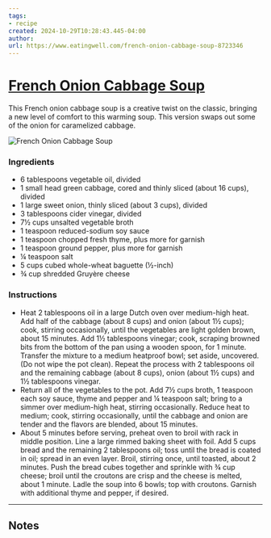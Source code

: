 ```yaml
---
tags: 
- recipe 
created: 2024-10-29T10:28:43.445-04:00
author: 
url: https://www.eatingwell.com/french-onion-cabbage-soup-8723346 
---
```


# [French Onion Cabbage Soup](https://www.eatingwell.com/french-onion-cabbage-soup-8723346)

This French onion cabbage soup is a creative twist on the classic, bringing a new level of comfort to this warming soup. This version swaps out some of the onion for caramelized cabbage.

![French Onion Cabbage Soup](https://www.eatingwell.com/thmb/bpP8LMf_Pf455QJei8b5AFtQzY4=/1500x0/filters:no_upscale():max_bytes(150000):strip_icc()/EWL-french-onion-cabbage-soup-Beauty-44_preview_maxWidth_4000_maxHeight_4000_ppi_300_quality_100-c7186950774e456d82ec9b4cd9330c6e.jpg)

### Ingredients

- 6 tablespoons vegetable oil, divided
- 1 small head green cabbage, cored and thinly sliced (about 16 cups), divided
- 1 large sweet onion, thinly sliced (about 3 cups), divided
- 3 tablespoons cider vinegar, divided
- 7½ cups unsalted vegetable broth
- 1 teaspoon reduced-sodium soy sauce
- 1 teaspoon chopped fresh thyme, plus more for garnish
- 1 teaspoon ground pepper, plus more for garnish
- ¼ teaspoon salt
- 5 cups cubed whole-wheat baguette (½-inch)
- ¾ cup shredded Gruyère cheese

### Instructions

- Heat 2 tablespoons oil in a large Dutch oven over medium-high heat. Add half of the cabbage (about 8 cups) and onion (about 1½ cups); cook, stirring occasionally, until the vegetables are light golden brown, about 15 minutes. Add 1½ tablespoons vinegar; cook, scraping browned bits from the bottom of the pan using a wooden spoon, for 1 minute. Transfer the mixture to a medium heatproof bowl; set aside, uncovered. (Do not wipe the pot clean). Repeat the process with 2 tablespoons oil and the remaining cabbage (about 8 cups), onion (about 1½ cups) and 1½ tablespoons vinegar.
- Return all of the vegetables to the pot. Add 7½ cups broth, 1 teaspoon each soy sauce, thyme and pepper and ¼ teaspoon salt; bring to a simmer over medium-high heat, stirring occasionally. Reduce heat to medium; cook, stirring occasionally, until the cabbage and onion are tender and the flavors are blended, about 15 minutes.
- About 5 minutes before serving, preheat oven to broil with rack in middle position. Line a large rimmed baking sheet with foil. Add 5 cups bread and the remaining 2 tablespoons oil; toss until the bread is coated in oil; spread in an even layer. Broil, stirring once, until toasted, about 2 minutes. Push the bread cubes together and sprinkle with ¾ cup cheese; broil until the croutons are crisp and the cheese is melted, about 1 minute. Ladle the soup into 6 bowls; top with croutons. Garnish with additional thyme and pepper, if desired.

-----

## Notes
